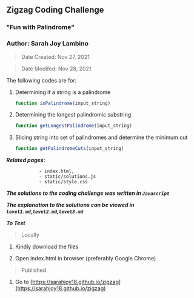 ## Zigzag Coding Challenge

### "Fun with Palindrome"

### Author: Sarah Joy Lambino

> Date Created: Nov 27, 2021

> Date Modifed: Nov 28, 2021


The following codes are for:

1.  Determining if a string is a palindrome
    ```javascript
    function isPalindrome(input_string) 
    ```

2.  Determining the longest palindromic substring
    ```javascript
    function getLongestPalindrome(input_string)
    ```

3.  Slicing string into set of palindromes and determine the minimum cut
    ```javascript
    function getPalindromeCuts(input_string)
    ```


***Related pages:*** 

                - index.html, 
                - static/solutions.js
                - static/style.css

***The solutions to the coding challenge was written in `Javascript`***

***The explanation to the solutions can be viewed in `level1.md`,`level2.md`,`level3.md`***


***To Test***

> Locally
1. Kindly download the files

2. Open index.html in browser (preferably Google Chrome)

> Published
1. Go to [https://sarahjoy18.github.io/zigzag](https://sarahjoy18.github.io/zigzag)